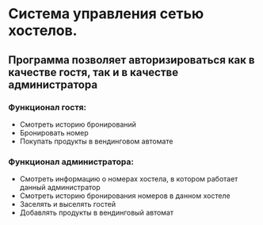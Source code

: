 # Система управления сетью хостелов. 
## Программа позволяет авторизироваться как в качестве гостя, так и в качестве администратора
### Функционал гостя:
* Смотреть историю бронирований
* Бронировать номер
* Покупать продукты в вендинговом автомате

### Функционал администратора:
* Смотреть информацию о номерах хостела, в котором работает данный администратор
* Смотреть историю бронирования номеров в данном хостеле
* Заселять и выселять гостей
* Добавлять продукты в вендинговый автомат

